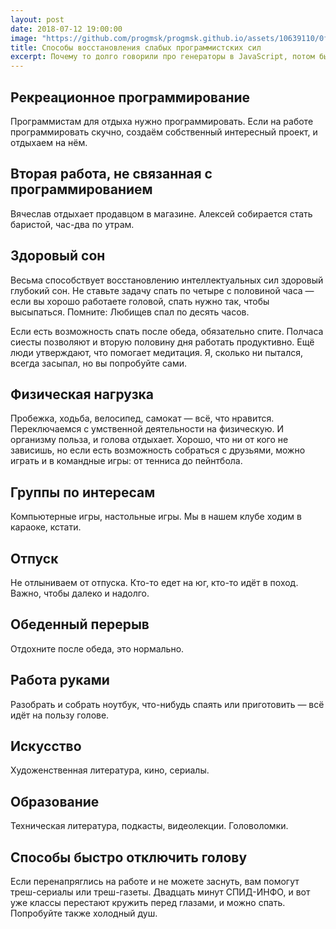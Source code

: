 ```yaml
---
layout: post
date: 2018-07-12 19:00:00
image: "https://github.com/progmsk/progmsk.github.io/assets/10639110/0fa5e502-d03e-4d90-aa92-1b2bf01f6247"
title: Способы восстановления слабых программистских сил
excerpt: Почему то долго говорили про генераторы в JavaScript, потом быстро обсудили, как отдыхать.
---
```


## Рекреационное программирование

Программистам для отдыха нужно программировать. Если на работе программировать скучно, создаём собственный интересный проект, и отдыхаем на нём.

## Вторая работа, не связанная с программированием

Вячеслав отдыхает продавцом в магазине. Алексей собирается стать баристой, час-два по утрам.

## Здоровый сон

Весьма способствует восстановлению интеллектуальных сил здоровый глубокий сон. Не ставьте задачу спать по четыре с половиной часа&nbsp;&mdash; если вы хорошо
работаете головой, спать нужно так, чтобы высыпаться. Помните: Любищев спал по десять часов.

Если есть возможность спать после обеда, обязательно спите. Полчаса сиесты позволяют и вторую половину дня работать продуктивно.
Ещё люди утверждают, что помогает медитация. Я, сколько ни пытался, всегда засыпал, но вы попробуйте сами.

## Физическая нагрузка

Пробежка, ходьба, велосипед, самокат&nbsp;&mdash; всё, что нравится. Переключаемся с умственной деятельности на физическую. И организму польза, и голова отдыхает.
Хорошо, что ни от кого не зависишь, но если есть возможность собраться с друзьями, можно играть и в командные игры: от тенниса до пейнтбола.

## Группы по интересам

Компьютерные игры, настольные игры. Мы в нашем клубе ходим в караоке, кстати.

## Отпуск

Не отлыниваем от отпуска. Кто-то едет на юг, кто-то идёт в поход. Важно, чтобы далеко и надолго.

## Обеденный перерыв

Отдохните после обеда, это нормально.

## Работа руками

Разобрать и собрать ноутбук, что-нибудь спаять или приготовить&nbsp;&mdash; всё идёт на пользу голове.

## Искусство

Художенственная литература, кино, сериалы.

## Образование

Техническая литература, подкасты, видеолекции. Головоломки.

## Способы быстро отключить голову

Если перенапряглись на работе и не можете заснуть, вам помогут треш-сериалы или треш-газеты. Двадцать минут СПИД-ИНФО, и вот уже классы перестают кружить перед глазами, и можно спать.
Попробуйте также холодный душ.
